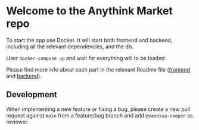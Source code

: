 # Welcome to the Anythink Market repo

To start the app use Docker. It will start both frontend and backend, including all the relevant dependencies, and the db.

User `docker-compose up` and wait for everything will to be loaded

Please find more info about each part in the relevant Readme file ([frontend](frontend/readme.md) and [backend](backend/README.md)).

## Development

When implementing a new feature or fixing a bug, please create a new pull request against `main` from a feature/bug branch and add `@vanessa-cooper` as reviewer.
